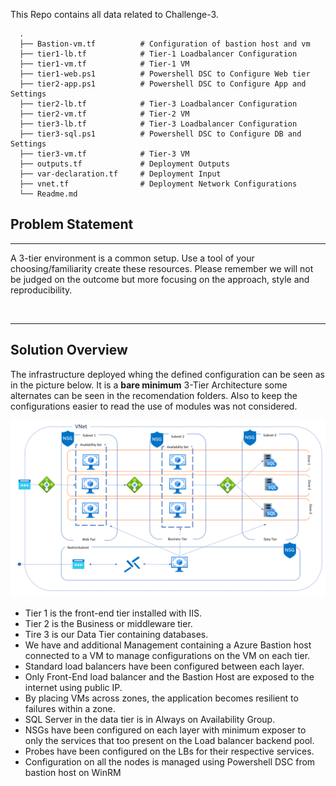 

This Repo contains all data related to Challenge-3. 


      .                                                            
      ├── Bastion-vm.tf          # Configuration of bastion host and vm
      ├── tier1-lb.tf            # Tier-1 Loadbalancer Configuration
      ├── tier1-vm.tf            # Tier-1 VM
      ├── tier1-web.ps1          # Powershell DSC to Configure Web tier
      ├── tier2-app.ps1          # Powershell DSC to Configure App and Settings
      ├── tier2-lb.tf            # Tier-3 Loadbalancer Configuration
      ├── tier2-vm.tf            # Tier-2 VM
      ├── tier3-lb.tf            # Tier-3 Loadbalancer Configuration
      ├── tier3-sql.ps1          # Powershell DSC to Configure DB and Settings
      ├── tier3-vm.tf            # Tier-3 VM
      ├── outputs.tf             # Deployment Outputs
      ├── var-declaration.tf     # Deployment Input
      ├── vnet.tf                # Deployment Network Configurations
      └── Readme.md              
 
 
## Problem Statement
---


A 3-tier environment is a common setup. Use a tool of your choosing/familiarity create these resources. Please remember we will not be judged on the outcome but more focusing on the approach, style and reproducibility.

&nbsp;
&nbsp;
&nbsp;

---

## Solution Overview
The infrastructure deployed whing the defined configuration can be seen as in the picture below. It is a **bare minimum** 3-Tier Architecture some alternates can be seen in the recomendation folders. Also to keep the configurations easier to read the use of modules was not considered.

![Arch](https://github.com/ShreyDalela/CodeChallenge/blob/2dbf5b1574bf0eec97815413b3a789acf9e9bfcc/Challenge-1/Tire.png)

* Tier 1 is the front-end tier installed with IIS.
* Tier 2 is the Business or middleware tier.
* Tire 3 is our Data Tier containing databases.
* We have and additional Management containing a Azure Bastion host connected to a VM to manage configurations on the VM on each tier.
* Standard load balancers have been configured between each layer.
* Only Front-End load balancer and the Bastion Host are exposed to the internet using public IP.
* By placing VMs across zones, the application becomes resilient to failures within a zone.
* SQL Server in the data tier is in Always on Availability Group.
* NSGs have been configured on each layer with minimum exposer to only the services that too present on the Load balancer backend pool.
* Probes have been configured on the LBs for their respective services.
* Configuration on all the nodes is managed using Powershell DSC from bastion host on WinRM

&nbsp;
&nbsp;

